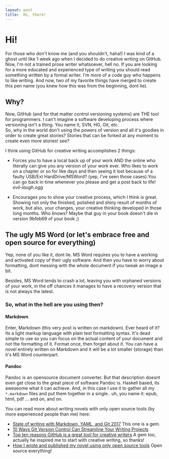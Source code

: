 ```yaml
---
layout: post
title:  Hi, there!
---
```

# Hi!
For those who don't know me (and you shouldn't, haha!) I was kind of a ghost until like 1 week ago when I decided to do creative writing on GitHub. Now, I'm not a trained prose writer whatsoever, hell no. If you are looking for a more educated and experienced type of writing you should read something written by a formal writer. I'm more of a code guy who happens to like writing. And now, two of my favorite things have merged to create this pen name (you knew how this was from the beginning, dont lie).  

## Why?
Now, GitHub (and for that matter control versioning systems) are THE tool for programmers. I can't imagine a software developing process where versioning isn't a thing. You name it, SVN, HG, Git, etc.  
So, why in the world don't using the powers of version and all it's goodies in order to create great stories? Stories that can be forked at any moment to create even more stories! see?  

I think using GitHub for creative writing accomplishes 2 things:  
* Forces you to have a local back up of your work AND the online who literally can give you any version of your work ever. Who likes to work on a chapter or so for like days and then seeing it lost because of a faulty USB/Ext HardDrive/MSWord? (yep, I've seen those cases).You can go back in time whenever you please and get a post back to life! *evil-laugh.ogg*  

* Encourages you to show your creative process, which I think is great. Showing not only the finished, polished and shiny result of months of work, but also, your changes, your creative thinking developed in those long months. Who knows? Maybe that guy in your book doesn't die in version 9bfeb69 of your book ;)  


## The ugly MS Word (or let's embrace free and open source for everything)
Yep, none of you like it, dont lie. MS Word requires you to have a working and activated copy of their ugly software. And then you have to worry about formatting, dont messing with the whole document if you tweak an image a bit.  

Besides, MS Word tends to crash a lot, leaving you with orphaned versions of your work, in the off chances it manages to have a recovery version that is not always the latest.

### So, what in the hell are you using then?
#### Markdown
Enter, Markdown (this very post is written on markdown). Ever heard of it? Its a light markup language with plain test formatting syntax. It's dead simple to use so you can focus on the actual content of your document and not the formatting of it. Format once, then forget about it.
You can have a novel entirely written on Markdown and it will be a lot smaller (storage) than it's MS Word counterpart.  

#### Pandoc
Pandoc is an opensource document converter. But that description doesnt even get close to the great piece of software Pandoc is. Haskell based, its aweseome what it can achieve. And, in this case I use it to gather all my `*.markdown` files and put them together in a single.. uh, you name it: epub, html, pdf ... and on, and on.  

You can read more about writing novels with only open source tools (by more experienced people than me) here:
* [State of writing with Markdown, YAML, and Git 2017](https://d.moonfire.us/blog/2017/05/24/git-and-writing/) This one is a gem.  
* [10 Ways Git Version Control Can Streamline Your Writing Projects](http://www.developer.com/open/10-ways-git-version-control-can-streamline-your-writing-projects.html)  
* [Top ten reasons GitHub is a great tool for creative writers](https://medium.com/@jjmerelo/top-ten-reasons-github-is-a-great-tool-for-creative-writers-d0e8b27de71d) A gem too, actually he inspired me to start with creative writing, so thanks!
* [How I wrote and published my novel using only open source tools](https://medium.com/techspiration-ideas-making-it-happen/how-i-wrote-and-published-my-novel-using-only-open-source-tools-5cdfbd7c00ca) Open source everything!


